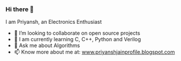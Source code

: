 ### Hi there 👋

<!--
**priyansh-j97/priyansh-j97** is a ✨ _special_ ✨ repository because its `README.md` (this file) appears on your GitHub profile.

Here are some ideas to get you started:

- 🔭 I’m currently working on ...
- 🌱 I’m currently learning ...
- 👯 I’m looking to collaborate on ...
- 🤔 I’m looking for help with ...
- 💬 Ask me about ...
- 📫 How to reach me: ...
- 😄 Pronouns: ...
- ⚡ Fun fact: ...
-->
I am Priyansh, an Electronics Enthusiast

- 👯 I’m looking to collaborate on open source projects
- 🌱 I am currently learning C, C++, Python and Verilog
- 💬 Ask me about Algorithms
- 📫 Know more about me at: www.priyanshjainprofile.blogspot.com
